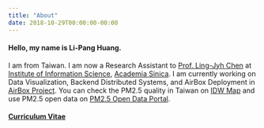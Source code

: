 ```yaml
---
title: "About"
date: 2018-10-29T00:00:00-00:00
---
```


#### Hello, my name is Li-Pang Huang. 

I am from Taiwan. I am now a Research Assistant to [Prof. Ling-Jyh Chen](https://sites.google.com/site/cclljj/) at [Institute of Information Science](https://www.iis.sinica.edu.tw/index_en.html), [Academia Sinica](https://www.sinica.edu.tw/en). I am currently working on Data Visualization, Backend Distributed Systems, and AirBox Deployment in [AirBox Project](http://bit.ly/AirBoxDataset). You can check the PM2.5 quality in Taiwan on [IDW Map](https://pm25.lass-net.org/GIS/IDW/) and use PM2.5 open data on [PM2.5 Open Data Portal](https://pm25.lass-net.org/).

#### [Curriculum Vitae](https://rebrand.ly/lipangcv)